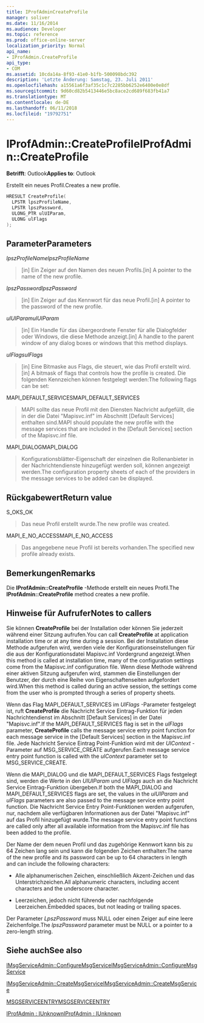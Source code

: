 ```yaml
---
title: IProfAdminCreateProfile
manager: soliver
ms.date: 11/16/2014
ms.audience: Developer
ms.topic: reference
ms.prod: office-online-server
localization_priority: Normal
api_name:
- IProfAdmin.CreateProfile
api_type:
- COM
ms.assetid: 10cda14a-8f93-41e0-b1fb-500098bdc392
description: 'Letzte Änderung: Samstag, 23. Juli 2011'
ms.openlocfilehash: a15561a6f3af35c1c7c2285bb6252e6400e0e8df
ms.sourcegitcommit: 9d60cd82b5413446e5bc8ace2cd689f683fb41a7
ms.translationtype: MT
ms.contentlocale: de-DE
ms.lasthandoff: 06/11/2018
ms.locfileid: "19792751"
---
```

# <a name="iprofadmincreateprofile"></a><span data-ttu-id="1c2a3-103">IProfAdmin::CreateProfile</span><span class="sxs-lookup"><span data-stu-id="1c2a3-103">IProfAdmin::CreateProfile</span></span>

  
  
<span data-ttu-id="1c2a3-104">**Betrifft**: Outlook</span><span class="sxs-lookup"><span data-stu-id="1c2a3-104">**Applies to**: Outlook</span></span> 
  
<span data-ttu-id="1c2a3-105">Erstellt ein neues Profil.</span><span class="sxs-lookup"><span data-stu-id="1c2a3-105">Creates a new profile.</span></span>
  
```cpp
HRESULT CreateProfile(
  LPSTR lpszProfileName,
  LPSTR lpszPassword,
  ULONG_PTR ulUIParam,
  ULONG ulFlags
);
```

## <a name="parameters"></a><span data-ttu-id="1c2a3-106">Parameter</span><span class="sxs-lookup"><span data-stu-id="1c2a3-106">Parameters</span></span>

 <span data-ttu-id="1c2a3-107">_lpszProfileName_</span><span class="sxs-lookup"><span data-stu-id="1c2a3-107">_lpszProfileName_</span></span>
  
> <span data-ttu-id="1c2a3-108">[in] Ein Zeiger auf den Namen des neuen Profils.</span><span class="sxs-lookup"><span data-stu-id="1c2a3-108">[in] A pointer to the name of the new profile.</span></span>
    
 <span data-ttu-id="1c2a3-109">_lpszPassword_</span><span class="sxs-lookup"><span data-stu-id="1c2a3-109">_lpszPassword_</span></span>
  
> <span data-ttu-id="1c2a3-110">[in] Ein Zeiger auf das Kennwort für das neue Profil.</span><span class="sxs-lookup"><span data-stu-id="1c2a3-110">[in] A pointer to the password of the new profile.</span></span> 
    
 <span data-ttu-id="1c2a3-111">_ulUIParam_</span><span class="sxs-lookup"><span data-stu-id="1c2a3-111">_ulUIParam_</span></span>
  
> <span data-ttu-id="1c2a3-112">[in] Ein Handle für das übergeordnete Fenster für alle Dialogfelder oder Windows, die diese Methode anzeigt.</span><span class="sxs-lookup"><span data-stu-id="1c2a3-112">[in] A handle to the parent window of any dialog boxes or windows that this method displays.</span></span>
    
 <span data-ttu-id="1c2a3-113">_ulFlags_</span><span class="sxs-lookup"><span data-stu-id="1c2a3-113">_ulFlags_</span></span>
  
> <span data-ttu-id="1c2a3-114">[in] Eine Bitmaske aus Flags, die steuert, wie das Profil erstellt wird.</span><span class="sxs-lookup"><span data-stu-id="1c2a3-114">[in] A bitmask of flags that controls how the profile is created.</span></span> <span data-ttu-id="1c2a3-115">Die folgenden Kennzeichen können festgelegt werden:</span><span class="sxs-lookup"><span data-stu-id="1c2a3-115">The following flags can be set:</span></span>
    
<span data-ttu-id="1c2a3-116">MAPI_DEFAULT_SERVICES</span><span class="sxs-lookup"><span data-stu-id="1c2a3-116">MAPI_DEFAULT_SERVICES</span></span> 
  
> <span data-ttu-id="1c2a3-117">MAPI sollte das neue Profil mit den Diensten Nachricht aufgefüllt, die in der die Datei "Mapisvc.inf" im Abschnitt [Default Services] enthalten sind.</span><span class="sxs-lookup"><span data-stu-id="1c2a3-117">MAPI should populate the new profile with the message services that are included in the [Default Services] section of the Mapisvc.inf file.</span></span>
    
<span data-ttu-id="1c2a3-118">MAPI_DIALOG</span><span class="sxs-lookup"><span data-stu-id="1c2a3-118">MAPI_DIALOG</span></span> 
  
> <span data-ttu-id="1c2a3-119">Konfigurationsblätter-Eigenschaft der einzelnen die Rollenanbieter in der Nachrichtendienste hinzugefügt werden soll, können angezeigt werden.</span><span class="sxs-lookup"><span data-stu-id="1c2a3-119">The configuration property sheets of each of the providers in the message services to be added can be displayed.</span></span> 
    
## <a name="return-value"></a><span data-ttu-id="1c2a3-120">Rückgabewert</span><span class="sxs-lookup"><span data-stu-id="1c2a3-120">Return value</span></span>

<span data-ttu-id="1c2a3-121">S_OK</span><span class="sxs-lookup"><span data-stu-id="1c2a3-121">S_OK</span></span> 
  
> <span data-ttu-id="1c2a3-122">Das neue Profil erstellt wurde.</span><span class="sxs-lookup"><span data-stu-id="1c2a3-122">The new profile was created.</span></span>
    
<span data-ttu-id="1c2a3-123">MAPI_E_NO_ACCESS</span><span class="sxs-lookup"><span data-stu-id="1c2a3-123">MAPI_E_NO_ACCESS</span></span> 
  
> <span data-ttu-id="1c2a3-124">Das angegebene neue Profil ist bereits vorhanden.</span><span class="sxs-lookup"><span data-stu-id="1c2a3-124">The specified new profile already exists.</span></span>
    
## <a name="remarks"></a><span data-ttu-id="1c2a3-125">Bemerkungen</span><span class="sxs-lookup"><span data-stu-id="1c2a3-125">Remarks</span></span>

<span data-ttu-id="1c2a3-126">Die **IProfAdmin::CreateProfile** -Methode erstellt ein neues Profil.</span><span class="sxs-lookup"><span data-stu-id="1c2a3-126">The **IProfAdmin::CreateProfile** method creates a new profile.</span></span> 
  
## <a name="notes-to-callers"></a><span data-ttu-id="1c2a3-127">Hinweise für Aufrufer</span><span class="sxs-lookup"><span data-stu-id="1c2a3-127">Notes to callers</span></span>

<span data-ttu-id="1c2a3-128">Sie können **CreateProfile** bei der Installation oder können Sie jederzeit während einer Sitzung aufrufen.</span><span class="sxs-lookup"><span data-stu-id="1c2a3-128">You can call **CreateProfile** at application installation time or at any time during a session.</span></span> <span data-ttu-id="1c2a3-129">Bei der Installation diese Methode aufgerufen wird, werden viele der Konfigurationseinstellungen für die aus der Konfigurationsdatei Mapisvc.inf Vordergrund angezeigt.</span><span class="sxs-lookup"><span data-stu-id="1c2a3-129">When this method is called at installation time, many of the configuration settings come from the Mapisvc.inf configuration file.</span></span> <span data-ttu-id="1c2a3-130">Wenn diese Methode während einer aktiven Sitzung aufgerufen wird, stammen die Einstellungen der Benutzer, der durch eine Reihe von Eigenschaftenseiten aufgefordert wird.</span><span class="sxs-lookup"><span data-stu-id="1c2a3-130">When this method is called during an active session, the settings come from the user who is prompted through a series of property sheets.</span></span> 
  
<span data-ttu-id="1c2a3-131">Wenn das Flag MAPI_DEFAULT_SERVICES im _UlFlags_ -Parameter festgelegt ist, ruft **CreateProfile** die Nachricht Service Eintrag-Funktion für jeden Nachrichtendienst im Abschnitt [Default Services] in der Datei "Mapisvc.inf".</span><span class="sxs-lookup"><span data-stu-id="1c2a3-131">If the MAPI_DEFAULT_SERVICES flag is set in the  _ulFlags_ parameter, **CreateProfile** calls the message service entry point function for each message service in the [Default Services] section in the Mapisvc.inf file.</span></span> <span data-ttu-id="1c2a3-132">Jede Nachricht Service Eintrag Point-Funktion wird mit der _UlContext_ -Parameter auf MSG_SERVICE_CREATE aufgerufen.</span><span class="sxs-lookup"><span data-stu-id="1c2a3-132">Each message service entry point function is called with the  _ulContext_ parameter set to MSG_SERVICE_CREATE.</span></span> 
  
<span data-ttu-id="1c2a3-133">Wenn die MAPI_DIALOG und die MAPI_DEFAULT_SERVICES Flags festgelegt sind, werden die Werte in den _UlUIParam_ und _UlFlags_ auch an die Nachricht Service Eintrag-Funktion übergeben.</span><span class="sxs-lookup"><span data-stu-id="1c2a3-133">If both the MAPI_DIALOG and MAPI_DEFAULT_SERVICES flags are set, the values in the  _ulUIParam_ and  _ulFlags_ parameters are also passed to the message service entry point function.</span></span> <span data-ttu-id="1c2a3-134">Die Nachricht Service Entry Point-Funktionen werden aufgerufen, nur, nachdem alle verfügbaren Informationen aus der Datei "Mapisvc.inf" auf das Profil hinzugefügt wurde.</span><span class="sxs-lookup"><span data-stu-id="1c2a3-134">The message service entry point functions are called only after all available information from the Mapisvc.inf file has been added to the profile.</span></span> 
  
<span data-ttu-id="1c2a3-135">Der Name der dem neuen Profil und das zugehörige Kennwort kann bis zu 64 Zeichen lang sein und kann die folgenden Zeichen enthalten:</span><span class="sxs-lookup"><span data-stu-id="1c2a3-135">The name of the new profile and its password can be up to 64 characters in length and can include the following characters:</span></span>
  
- <span data-ttu-id="1c2a3-136">Alle alphanumerischen Zeichen, einschließlich Akzent-Zeichen und das Unterstrichzeichen.</span><span class="sxs-lookup"><span data-stu-id="1c2a3-136">All alphanumeric characters, including accent characters and the underscore character.</span></span>
    
- <span data-ttu-id="1c2a3-137">Leerzeichen, jedoch nicht führende oder nachfolgende Leerzeichen.</span><span class="sxs-lookup"><span data-stu-id="1c2a3-137">Embedded spaces, but not leading or trailing spaces.</span></span>
    
<span data-ttu-id="1c2a3-138">Der Parameter _LpszPassword_ muss NULL oder einen Zeiger auf eine leere Zeichenfolge.</span><span class="sxs-lookup"><span data-stu-id="1c2a3-138">The  _lpszPassword_ parameter must be NULL or a pointer to a zero-length string.</span></span> 
  
## <a name="see-also"></a><span data-ttu-id="1c2a3-139">Siehe auch</span><span class="sxs-lookup"><span data-stu-id="1c2a3-139">See also</span></span>



[<span data-ttu-id="1c2a3-140">IMsgServiceAdmin::ConfigureMsgService</span><span class="sxs-lookup"><span data-stu-id="1c2a3-140">IMsgServiceAdmin::ConfigureMsgService</span></span>](imsgserviceadmin-configuremsgservice.md)
  
[<span data-ttu-id="1c2a3-141">IMsgServiceAdmin::CreateMsgService</span><span class="sxs-lookup"><span data-stu-id="1c2a3-141">IMsgServiceAdmin::CreateMsgService</span></span>](imsgserviceadmin-createmsgservice.md)
  
[<span data-ttu-id="1c2a3-142">MSGSERVICEENTRY</span><span class="sxs-lookup"><span data-stu-id="1c2a3-142">MSGSERVICEENTRY</span></span>](msgserviceentry.md)
  
[<span data-ttu-id="1c2a3-143">IProfAdmin : IUnknown</span><span class="sxs-lookup"><span data-stu-id="1c2a3-143">IProfAdmin : IUnknown</span></span>](iprofadminiunknown.md)

